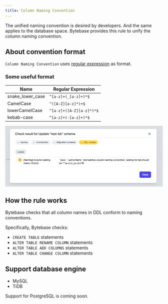 ```yaml
---
title: Column Naming Convention
---
```


The unified naming convention is desired by developers. And the same applies to the database space. Bytebase provides this rule to unify the column naming convention.

## About convention format

`Column Naming Convention` uses [regular expression](https://en.wikipedia.org/wiki/Regular_expression) as format.

### Some useful format
| Name | Regular Expression |
|------|--------------------|
|snake_lower_case|`^[a-z]+(_[a-z]+)*$`|
|CamelCase|`^([A-Z][a-z]*)+$`|
|lowerCamelCase|`^[a-z]+([A-Z][a-z]*)*$`|
|kebab-case|`^[a-z]+(-[a-z]+)*$`|

![schema-review-naming-column](/static/docs-assets/schema-review-naming-column.webp)

## How the rule works

Bytebase checks that all column names in DDL conform to naming conventions.

Specifically, Bytebase checks:
- `CREATE TABLE` statements
- `ALTER TABLE RENAME COLUMN` statements
- `ALTER TABLE ADD COLUMNS` statements
- `ALTER TABLE CHANGE COLUMN` statements

## Support database engine

- MySQL
- TiDB

Support for PostgreSQL is coming soon.